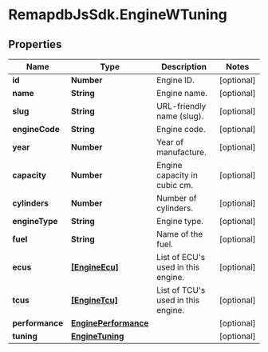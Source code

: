 # RemapdbJsSdk.EngineWTuning

## Properties
Name | Type | Description | Notes
------------ | ------------- | ------------- | -------------
**id** | **Number** | Engine ID. | [optional] 
**name** | **String** | Engine name. | [optional] 
**slug** | **String** | URL-friendly name (slug). | [optional] 
**engineCode** | **String** | Engine code. | [optional] 
**year** | **Number** | Year of manufacture. | [optional] 
**capacity** | **Number** | Engine capacity in cubic cm. | [optional] 
**cylinders** | **Number** | Number of cylinders. | [optional] 
**engineType** | **String** | Engine type. | [optional] 
**fuel** | **String** | Name of the fuel. | [optional] 
**ecus** | [**[EngineEcu]**](EngineEcu.md) | List of ECU&#x27;s used in this engine. | [optional] 
**tcus** | [**[EngineTcu]**](EngineTcu.md) | List of TCU&#x27;s used in this engine. | [optional] 
**performance** | [**EnginePerformance**](EnginePerformance.md) |  | [optional] 
**tuning** | [**EngineTuning**](EngineTuning.md) |  | [optional] 
